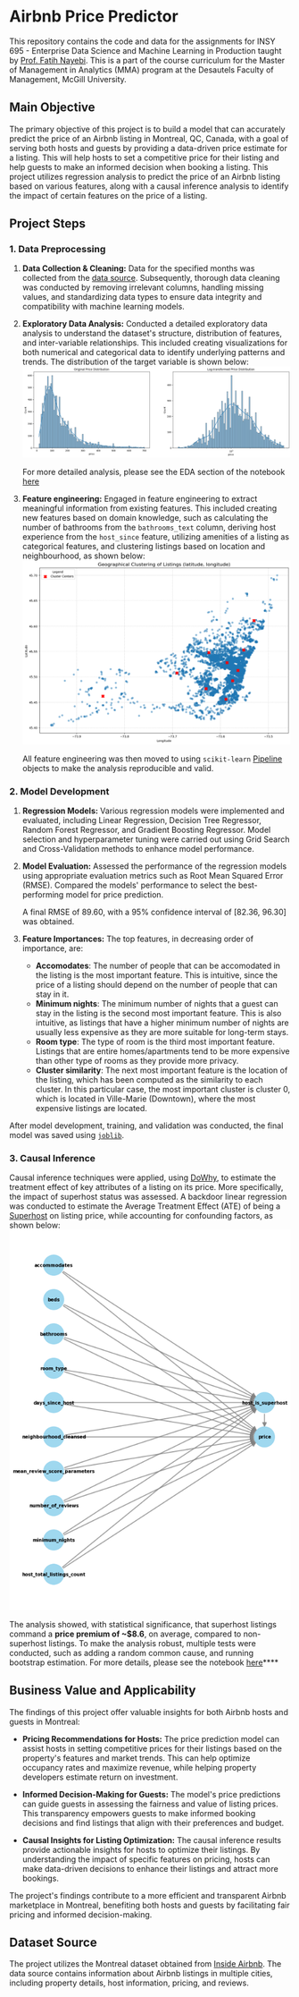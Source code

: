 # Airbnb Price Predictor

This repository contains the code and data for the assignments for INSY 695 - Enterprise Data Science and Machine Learning in Production taught by [Prof. Fatih Nayebi](https://github.com/conqueror). This is a part of the course curriculum for the Master of Management in Analytics (MMA) program at the Desautels Faculty of Management, McGill University.

## Main Objective

The primary objective of this project is to build a model that can accurately predict the price of an Airbnb listing in Montreal, QC, Canada, with a goal of serving both hosts and guests by providing a data-driven price estimate for a listing. This will help hosts to set a competitive price for their listing and help guests to make an informed decision when booking a listing. This project utilizes regression analysis to predict the price of an Airbnb listing based on various features, along with a causal inference analysis to identify the impact of certain features on the price of a listing.

## Project Steps

### 1. Data Preprocessing

1. **Data Collection & Cleaning:** Data for the specified months was collected from the [data source](#dataset-source). Subsequently, thorough data cleaning was conducted by removing irrelevant columns, handling missing values, and standardizing data types to ensure data integrity and compatibility with machine learning models.
2. **Exploratory Data Analysis:** Conducted a detailed exploratory data analysis to understand the dataset's structure, distribution of features, and inter-variable relationships. This included creating visualizations for both numerical and categorical data to identify underlying patterns and trends. The distribution of the target variable is shown below: ![Figure 1](./figures/fig1.png)

    For more detailed analysis, please see the EDA section of the notebook [here](./Assignment%202/261149449_Airbnb_Price_Prediction_A2.ipynb)

3. **Feature engineering:**  Engaged in feature engineering to extract meaningful information from existing features. This included creating new features based on domain knowledge, such as calculating the number of bathrooms from the `bathrooms_text` column, deriving host experience from the `host_since` feature, utilizing amenities of a listing as categorical features, and clustering listings based on location and neighbourhood, as shown below: ![Figure 2](./figures/fig2.png)

    All feature engineering was then moved to using `scikit-learn` [Pipeline](https://scikit-learn.org/stable/modules/generated/sklearn.pipeline.Pipeline.html) objects to make the analysis reproducible and valid.

### 2. Model Development

1. **Regression Models:** Various regression models were implemented and evaluated, including Linear Regression, Decision Tree Regressor, Random Forest Regressor, and Gradient Boosting Regressor. Model selection and hyperparameter tuning were carried out using Grid Search and Cross-Validation methods to enhance model performance.
2. **Model Evaluation:** Assessed the performance of the regression models using appropriate evaluation metrics such as Root Mean Squared Error (RMSE). Compared the models' performance to select the best-performing model for price prediction.

   A final RMSE of 89.60, with a 95% confidence interval of [82.36, 96.30] was obtained.

3. **Feature Importances:** The top features, in decreasing order of importance, are:
    - **Accomodates**: The number of people that can be accomodated in the listing is the most important feature. This is intuitive, since the price of a listing should depend on the number of people that can stay in it.
    - **Minimum nights**: The minimum number of nights that a guest can stay in the listing is the second most important feature. This is also intuitive, as listings that have a higher minimum number of nights are usually less expensive as they are more suitable for long-term stays.
    - **Room type**: The type of room is the third most important feature. Listings that are entire homes/apartments tend to be more expensive than other type of rooms as they provide more privacy.
    - **Cluster similarity**: The next most important feature is the location of the listing, which has been computed as the similarity to each cluster. In this particular case, the most important cluster is cluster 0, which is located in Ville-Marie (Downtown), where the most expensive listings are located.

After model development, training, and validation was conducted, the final model was saved using [`joblib`](https://scikit-learn.org/stable/model_persistence.html).

### 3. Causal Inference

Causal inference techniques were applied, using [DoWhy](https://www.pywhy.org/dowhy/v0.11.1/), to estimate the treatment effect of key attributes of a listing on its price. More specifically, the impact of superhost status was assessed. A backdoor linear regression was conducted to estimate the Average Treatment Effect (ATE) of being a [Superhost](https://www.airbnb.ca/help/article/828) on listing price, while accounting for confounding factors, as shown below: ![Figure 3](./figures/fig3.png)

The analysis showed, with statistical significance, that superhost listings command a **price premium of ~$8.6**, on average, compared to non-superhost listings. To make the analysis robust, multiple tests were conducted, such as adding a random common cause, and running bootstrap estimation. For more details, please see the notebook [here](./Assignment%202/261149449_Airbnb_Causal%20Inference_A2.ipynb)****

## Business Value and Applicability

The findings of this project offer valuable insights for both Airbnb hosts and guests in Montreal:

- **Pricing Recommendations for Hosts:** The price prediction model can assist hosts in setting competitive prices for their listings based on the property's features and market trends. This can help optimize occupancy rates and maximize revenue, while helping property developers estimate return on investment.

- **Informed Decision-Making for Guests:** The model's price predictions can guide guests in assessing the fairness and value of listing prices. This transparency empowers guests to make informed booking decisions and find listings that align with their preferences and budget.

- **Causal Insights for Listing Optimization:** The causal inference results provide actionable insights for hosts to optimize their listings. By understanding the impact of specific features on pricing, hosts can make data-driven decisions to enhance their listings and attract more bookings.

The project's findings contribute to a more efficient and transparent Airbnb marketplace in Montreal, benefiting both hosts and guests by facilitating fair pricing and informed decision-making.

## Dataset Source

The project utilizes the Montreal dataset obtained from [Inside Airbnb](https://insideairbnb.com/get-the-data/). The data source contains information about Airbnb listings in multiple cities, including property details, host information, pricing, and reviews.
